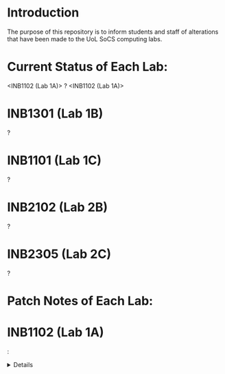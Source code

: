 # Introduction
The purpose of this repository is to inform students and staff of alterations that have been made to the UoL SoCS computing labs.

# Current Status of Each Lab:
<INB1102 (Lab 1A)>
?
<INB1102 (Lab 1A)>
# INB1301 (Lab 1B)
?

# INB1101 (Lab 1C)
?

# INB2102 (Lab 2B)
?

# INB2305 (Lab 2C)
?

# Patch Notes of Each Lab:
# INB1102 (Lab 1A)
<Date> : <Details>
<Date> : <Details>

# INB1301 (Lab 1B)
<Date> : <Details>
<Date> : <Details>

# INB1101 (Lab 1C)
<Date> : <Details>
<Date> : <Details>

# INB2102 (Lab 2B)
<Date> : <Details>
<Date> : <Details>

# INB2305 (Lab 2C)
<Date> : <Details>
<Date> : <Details>
